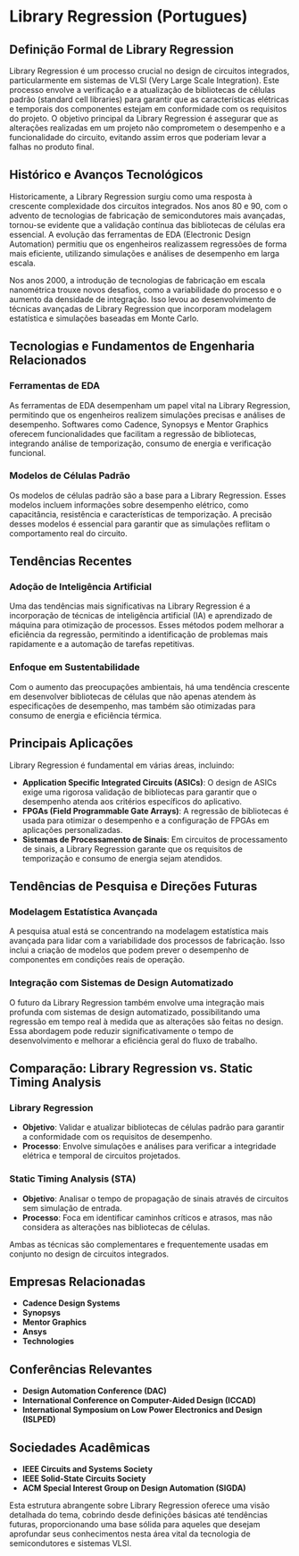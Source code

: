 # Library Regression (Portugues)

## Definição Formal de Library Regression

Library Regression é um processo crucial no design de circuitos integrados, particularmente em sistemas de VLSI (Very Large Scale Integration). Este processo envolve a verificação e a atualização de bibliotecas de células padrão (standard cell libraries) para garantir que as características elétricas e temporais dos componentes estejam em conformidade com os requisitos do projeto. O objetivo principal da Library Regression é assegurar que as alterações realizadas em um projeto não comprometem o desempenho e a funcionalidade do circuito, evitando assim erros que poderiam levar a falhas no produto final.

## Histórico e Avanços Tecnológicos

Historicamente, a Library Regression surgiu como uma resposta à crescente complexidade dos circuitos integrados. Nos anos 80 e 90, com o advento de tecnologias de fabricação de semicondutores mais avançadas, tornou-se evidente que a validação contínua das bibliotecas de células era essencial. A evolução das ferramentas de EDA (Electronic Design Automation) permitiu que os engenheiros realizassem regressões de forma mais eficiente, utilizando simulações e análises de desempenho em larga escala.

Nos anos 2000, a introdução de tecnologias de fabricação em escala nanométrica trouxe novos desafios, como a variabilidade do processo e o aumento da densidade de integração. Isso levou ao desenvolvimento de técnicas avançadas de Library Regression que incorporam modelagem estatística e simulações baseadas em Monte Carlo.

## Tecnologias e Fundamentos de Engenharia Relacionados

### Ferramentas de EDA

As ferramentas de EDA desempenham um papel vital na Library Regression, permitindo que os engenheiros realizem simulações precisas e análises de desempenho. Softwares como Cadence, Synopsys e Mentor Graphics oferecem funcionalidades que facilitam a regressão de bibliotecas, integrando análise de temporização, consumo de energia e verificação funcional.

### Modelos de Células Padrão

Os modelos de células padrão são a base para a Library Regression. Esses modelos incluem informações sobre desempenho elétrico, como capacitância, resistência e características de temporização. A precisão desses modelos é essencial para garantir que as simulações reflitam o comportamento real do circuito.

## Tendências Recentes

### Adoção de Inteligência Artificial

Uma das tendências mais significativas na Library Regression é a incorporação de técnicas de inteligência artificial (IA) e aprendizado de máquina para otimização de processos. Esses métodos podem melhorar a eficiência da regressão, permitindo a identificação de problemas mais rapidamente e a automação de tarefas repetitivas.

### Enfoque em Sustentabilidade

Com o aumento das preocupações ambientais, há uma tendência crescente em desenvolver bibliotecas de células que não apenas atendem às especificações de desempenho, mas também são otimizadas para consumo de energia e eficiência térmica.

## Principais Aplicações

Library Regression é fundamental em várias áreas, incluindo:

- **Application Specific Integrated Circuits (ASICs)**: O design de ASICs exige uma rigorosa validação de bibliotecas para garantir que o desempenho atenda aos critérios específicos do aplicativo.
- **FPGAs (Field Programmable Gate Arrays)**: A regressão de bibliotecas é usada para otimizar o desempenho e a configuração de FPGAs em aplicações personalizadas.
- **Sistemas de Processamento de Sinais**: Em circuitos de processamento de sinais, a Library Regression garante que os requisitos de temporização e consumo de energia sejam atendidos.

## Tendências de Pesquisa e Direções Futuras

### Modelagem Estatística Avançada

A pesquisa atual está se concentrando na modelagem estatística mais avançada para lidar com a variabilidade dos processos de fabricação. Isso inclui a criação de modelos que podem prever o desempenho de componentes em condições reais de operação.

### Integração com Sistemas de Design Automatizado

O futuro da Library Regression também envolve uma integração mais profunda com sistemas de design automatizado, possibilitando uma regressão em tempo real à medida que as alterações são feitas no design. Essa abordagem pode reduzir significativamente o tempo de desenvolvimento e melhorar a eficiência geral do fluxo de trabalho.

## Comparação: Library Regression vs. Static Timing Analysis

### Library Regression

- **Objetivo**: Validar e atualizar bibliotecas de células padrão para garantir a conformidade com os requisitos de desempenho.
- **Processo**: Envolve simulações e análises para verificar a integridade elétrica e temporal de circuitos projetados.

### Static Timing Analysis (STA)

- **Objetivo**: Analisar o tempo de propagação de sinais através de circuitos sem simulação de entrada.
- **Processo**: Foca em identificar caminhos críticos e atrasos, mas não considera as alterações nas bibliotecas de células.

Ambas as técnicas são complementares e frequentemente usadas em conjunto no design de circuitos integrados.

## Empresas Relacionadas

- **Cadence Design Systems**
- **Synopsys**
- **Mentor Graphics**
- **Ansys**
- **Technologies**

## Conferências Relevantes

- **Design Automation Conference (DAC)**
- **International Conference on Computer-Aided Design (ICCAD)**
- **International Symposium on Low Power Electronics and Design (ISLPED)**

## Sociedades Acadêmicas

- **IEEE Circuits and Systems Society**
- **IEEE Solid-State Circuits Society**
- **ACM Special Interest Group on Design Automation (SIGDA)**

Esta estrutura abrangente sobre Library Regression oferece uma visão detalhada do tema, cobrindo desde definições básicas até tendências futuras, proporcionando uma base sólida para aqueles que desejam aprofundar seus conhecimentos nesta área vital da tecnologia de semicondutores e sistemas VLSI.